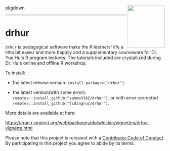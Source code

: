 pkgdown <img src="https://user-images.githubusercontent.com/58319029/109610431-b5fc7080-7b67-11eb-9bfb-988bd1759c50.png" width = "116.9" height = "135" align="right" />

------------------------------------------------------------------------
drhur
=========

`drhur` is pedagogical software make the R learners' life a little bit easier and more happily and a supplementary courseware for Dr. Yue Hu's R program lectures. 
The tutorials included are crystallized during Dr. Hu's online and offline R workshop. 

To install:

* the latest release version: `install.packages("drhur")`.
+ the latest version(with some error): `remotes::install_github("sammo3182/drhur")`.
or with error corrected
`remotes::install_github("lidingruc/drhur")`.

More details are available at here:

https://cran.r-project.org/web/packages/dotwhisker/vignettes/drhur-vignette.html


Please note that this project is released with a [Contributor Code of Conduct](https://github.com/sammo3182/drhur/blob/master//CONDUCT.md). By participating in this project you agree to abide by its terms.
